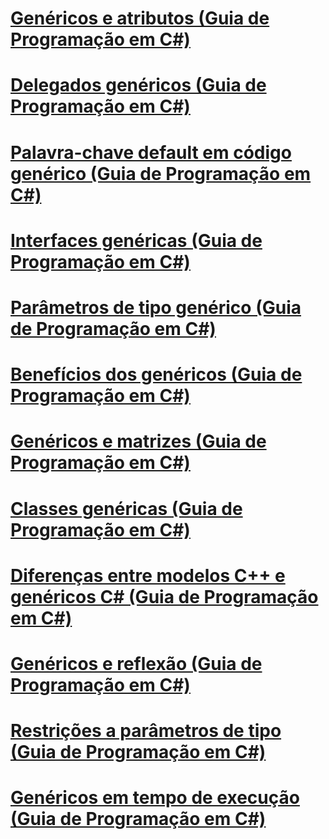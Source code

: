 # [Genéricos e atributos (Guia de Programação em C#)](generics-and-attributes.md)
# [Delegados genéricos (Guia de Programação em C#)](generic-delegates.md)
# [Palavra-chave default em código genérico (Guia de Programação em C#)](default-keyword-in-generic-code.md)
# [Interfaces genéricas (Guia de Programação em C#)](generic-interfaces.md)
# [Parâmetros de tipo genérico (Guia de Programação em C#)](generic-type-parameters.md)
# [Benefícios dos genéricos (Guia de Programação em C#)](benefits-of-generics.md)
# [Genéricos e matrizes (Guia de Programação em C#)](generics-and-arrays.md)
# [Classes genéricas (Guia de Programação em C#)](generic-classes.md)
# [Diferenças entre modelos C++ e genéricos C# (Guia de Programação em C#)](differences-between-cpp-templates-and-csharp-generics.md)
# [Genéricos e reflexão (Guia de Programação em C#)](generics-and-reflection.md)
# [Restrições a parâmetros de tipo (Guia de Programação em C#)](constraints-on-type-parameters.md)
# [Genéricos em tempo de execução (Guia de Programação em C#)](generics-in-the-run-time.md)
